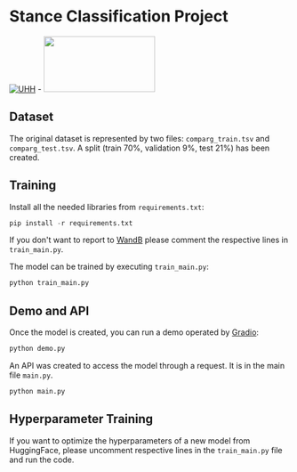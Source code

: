 # Stance Classification Project


[![UHH](https://www.kus.uni-hamburg.de/5572339/uhh-logo-2010-29667bd15f143feeb1ebd96b06334fddfe378e09.png)](https://www.uni-hamburg.de/) -  <a href="https://www.inf.uni-hamburg.de/en/inst/ab/sems/home.html"><img src="https://www.inf.uni-hamburg.de/5546980/lt-logo-640x361-9345df620ffab7a8ce97149b66c2dfc9d3ff429e.png" width="200" height="100" /></a>


## Dataset

The original dataset is represented by two files: `comparg_train.tsv` and `comparg_test.tsv`. A split (train 70%, validation 9%, test 21%) has been created.

## Training

Install all the needed libraries from `requirements.txt`:

```python
pip install -r requirements.txt 
```

If you don't want to report to [WandB](https://wandb.ai/) please comment the respective lines in `train_main.py`.

The model can be trained by executing `train_main.py`:

```python
python train_main.py
```

## Demo and API

Once the model is created, you can run a demo operated by [Gradio](https://www.gradio.app/):

```python
python demo.py
```

An API was created to access the model through a request. It is in the main file `main.py`.

```python
python main.py
```

## Hyperparameter Training

If you want to optimize the hyperparameters of a new model from HuggingFace, please uncomment respective lines in the `train_main.py` file and run the code.
